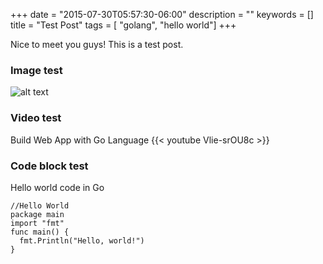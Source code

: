+++
date = "2015-07-30T05:57:30-06:00"
description = ""
keywords = []
title = "Test Post"
tags = [ "golang", "hello world"]
+++

Nice to meet you guys! This is a test post.

<!--more-->

### Image test
![alt text](/images/cloud.jpg "雲バトル")

### Video test

Build Web App with Go Language
{{< youtube Vlie-srOU8c >}}

### Code block test

Hello world code in Go
<pre><code class="go">//Hello World
package main
import "fmt"
func main() {
  fmt.Println("Hello, world!")
}</code></pre>
